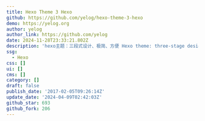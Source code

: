 ```yaml
---
title: Hexo Theme 3 Hexo
github: https://github.com/yelog/hexo-theme-3-hexo
demo: https://yelog.org
author: yelog
author_link: https://github.com/yelog
date: 2024-11-28T23:33:21.802Z
description: 'hexo主题：三段式设计、极简、方便 Hexo theme: three-stage design'
ssg:
  - Hexo
css: []
ui: []
cms: []
category: []
draft: false
publish_date: '2017-02-05T09:26:14Z'
update_date: '2024-04-09T02:42:03Z'
github_star: 693
github_fork: 206
---
```

